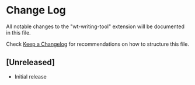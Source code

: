 # Change Log

All notable changes to the "wt-writing-tool" extension will be documented in this file.

Check [Keep a Changelog](http://keepachangelog.com/) for recommendations on how to structure this file.

## [Unreleased]

- Initial release